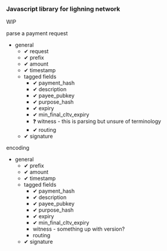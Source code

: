 ### Javascript library for lighning network

WIP

parse a payment request

* general
    * ✔ request
    * ✔ prefix
    * ✔ amount
    * ✔ timestamp
    * tagged fields
        * ✔ payment_hash
        * ✔ description
        * ✔ payee_pubkey
        * ✔ purpose_hash
        * ✔ expiry
        * ✔ min_final_cltv_expiry
        * ❓ witness - this is parsing but unsure of terminology
        * ✔ routing
    * ✔ signature

encoding

* general
    * ✔ prefix
    * ✔ amount
    * ✔ timestamp
    * tagged fields
        * ✔ payment_hash
        * ✔ description
        * ✔ payee_pubkey
        * ✔ purpose_hash
        * ✔ expiry
        * ✔ min_final_cltv_expiry
        * witness - something up with version?
        * routing
    * ✔ signature

